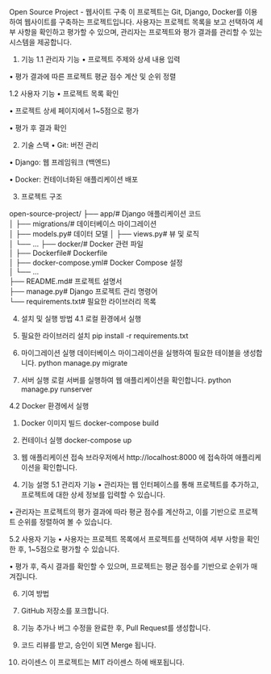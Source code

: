 Open Source Project - 웹사이트 구축
이 프로젝트는 Git, Django, Docker를 이용하여 웹사이트를 구축하는 프로젝트입니다. 사용자는 프로젝트 목록을 보고 선택하여 세부 사항을 확인하고 평가할 수 있으며, 관리자는 프로젝트와 평가 결과를 관리할 수 있는 시스템을 제공합니다.

1. 기능
  1.1 관리자 기능
  • 프로젝트 주제와 상세 내용 입력

  • 평가 결과에 따른 프로젝트 평균 점수 계산 및 순위 정렬

  1.2 사용자 기능
  • 프로젝트 목록 확인

  • 프로젝트 상세 페이지에서 1~5점으로 평가

  • 평가 후 결과 확인

2. 기술 스택
  • Git: 버전 관리

  • Django: 웹 프레임워크 (백엔드)

  • Docker: 컨테이너화된 애플리케이션 배포

3. 프로젝트 구조

open-source-project/
├── app/# Django 애플리케이션 코드                                                                                                                                                                                    
│   ├── migrations/# 데이터베이스 마이그레이션                                                                                                                                                                       
│   ├── models.py# 데이터 모델
│   ├── views.py# 뷰 및 로직                                                                                                                                                                                  
│   └── ...
├── docker/# Docker 관련 파일                                                                                                                                                                                  
│   ├── Dockerfile# Dockerfile                                                                                                                                                                                  
│   ├── docker-compose.yml# Docker Compose 설정                                                                                                                                                                      
│   └── ...                                                                                                                                                                                  
├── README.md# 프로젝트 설명서                                                                                                                                                                                  
├── manage.py# Django 프로젝트 관리 명령어                                                                                                                                                                            
└── requirements.txt# 필요한 라이브러리 목록                                                                                                                                                                                  

4. 설치 및 실행 방법
  4.1 로컬 환경에서 실행
  1. 필요한 라이브러리 설치
pip install -r requirements.txt

  2. 마이그레이션 실행
데이터베이스 마이그레이션을 실행하여 필요한 테이블을 생성합니다.
python manage.py migrate

  3. 서버 실행
로컬 서버를 실행하여 웹 애플리케이션을 확인합니다.
python manage.py runserver

  4.2 Docker 환경에서 실행
  1. Docker 이미지 빌드
docker-compose build

  2. 컨테이너 실행
docker-compose up

  3. 웹 애플리케이션 접속
브라우저에서 http://localhost:8000 에 접속하여 애플리케이션을 확인합니다.

5. 기능 설명
  5.1 관리자 기능
  • 관리자는 웹 인터페이스를 통해 프로젝트를 추가하고, 프로젝트에 대한 상세 정보를 입력할 수 있습니다.

  • 관리자는 프로젝트의 평가 결과에 따라 평균 점수를 계산하고, 이를 기반으로 프로젝트 순위를 정렬하여 볼 수 있습니다.

  5.2 사용자 기능
  • 사용자는 프로젝트 목록에서 프로젝트를 선택하여 세부 사항을 확인한 후, 1~5점으로 평가할 수 있습니다.

  • 평가 후, 즉시 결과를 확인할 수 있으며, 프로젝트는 평균 점수를 기반으로 순위가 매겨집니다.

6. 기여 방법
  1. GitHub 저장소를 포크합니다.

  2. 기능 추가나 버그 수정을 완료한 후, Pull Request를 생성합니다.

  3. 코드 리뷰를 받고, 승인이 되면 Merge 됩니다.

7. 라이센스
이 프로젝트는 MIT 라이센스 하에 배포됩니다.

